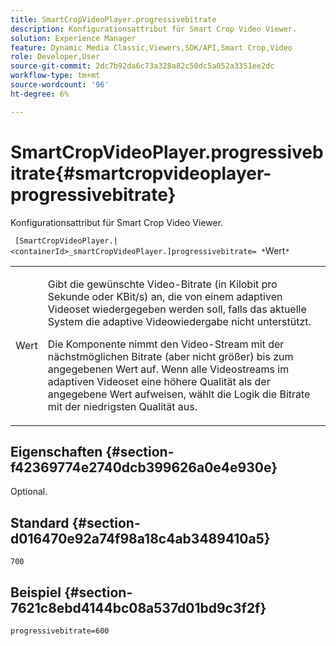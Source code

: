 ```yaml
---
title: SmartCropVideoPlayer.progressivebitrate
description: Konfigurationsattribut für Smart Crop Video Viewer.
solution: Experience Manager
feature: Dynamic Media Classic,Viewers,SDK/API,Smart Crop,Video
role: Developer,User
source-git-commit: 2dc7b92da6c73a328a82c50dc5a052a3351ee2dc
workflow-type: tm+mt
source-wordcount: '96'
ht-degree: 6%

---
```


# SmartCropVideoPlayer.progressivebitrate{#smartcropvideoplayer-progressivebitrate}

Konfigurationsattribut für Smart Crop Video Viewer.

` [SmartCropVideoPlayer.|<containerId>_smartCropVideoPlayer.]progressivebitrate= *`Wert`*`

<table id="table_C616483932C2482CA9794DDD7313FD7C"> 
 <tbody> 
  <tr> 
   <td colname="col1"> <p> <span class="codeph"> Wert</span> </p> </td> 
   <td colname="col2"> <p> Gibt die gewünschte Video-Bitrate (in Kilobit pro Sekunde oder KBit/s) an, die von einem adaptiven Videoset wiedergegeben werden soll, falls das aktuelle System die adaptive Videowiedergabe nicht unterstützt. </p> <p>Die Komponente nimmt den Video-Stream mit der nächstmöglichen Bitrate (aber nicht größer) bis zum angegebenen Wert auf. Wenn alle Videostreams im adaptiven Videoset eine höhere Qualität als der angegebene Wert aufweisen, wählt die Logik die Bitrate mit der niedrigsten Qualität aus. </p> </td> 
  </tr> 
 </tbody> 
</table>

## Eigenschaften {#section-f42369774e2740dcb399626a0e4e930e}

Optional.

## Standard {#section-d016470e92a74f98a18c4ab3489410a5}

`700`

## Beispiel {#section-7621c8ebd4144bc08a537d01bd9c3f2f}

```
progressivebitrate=600
```
